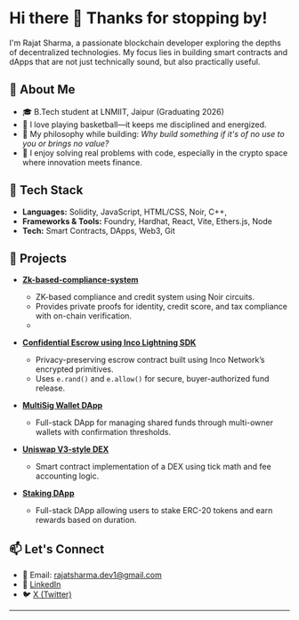 # Hi there 👋 Thanks for stopping by!

I'm Rajat Sharma, a passionate blockchain developer exploring the depths of decentralized technologies. My focus lies in building smart contracts and dApps that are not just technically sound, but also practically useful.

## 🧠 About Me

- 🎓 B.Tech student at LNMIIT, Jaipur (Graduating 2026)
- 🏀 I love playing basketball—it keeps me disciplined and energized.
- 🧩 My philosophy while building: *Why build something if it's of no use to you or brings no value?*
- 💭 I enjoy solving real problems with code, especially in the crypto space where innovation meets finance.

## 🔧 Tech Stack

- **Languages:** Solidity, JavaScript, HTML/CSS, Noir, C++, 
- **Frameworks & Tools:** Foundry, Hardhat, React, Vite, Ethers.js, Node
- **Tech:** Smart Contracts, DApps, Web3, Git

## 🚀 Projects

- [**Zk-based-compliance-system**](https://github.com/rajat-sharma-Dev/Zk-based-compliance-system.git)
  - ZK-based compliance and credit system using Noir circuits.
  - Provides private proofs for identity, credit score, and tax compliance with on-chain verification.
  - 
- [**Confidential Escrow using Inco Lightning SDK**](https://github.com/rajat-sharma-Dev/ConfidentialEscrow)
  - Privacy-preserving escrow contract built using Inco Network’s encrypted primitives.
  - Uses `e.rand()` and `e.allow()` for secure, buyer-authorized fund release.
  
- [**MultiSig Wallet DApp**](https://github.com/rajat-sharma-Dev/MultiSigWallet-Dapp)
  - Full-stack DApp for managing shared funds through multi-owner wallets with confirmation thresholds.

- [**Uniswap V3-style DEX**](https://github.com/rajat-sharma-Dev/DEX-DAPP)
  - Smart contract implementation of a DEX using tick math and fee accounting logic.

- [**Staking DApp**](https://github.com/rajat-sharma-Dev/Staking-Dapp)
  - Full-stack DApp allowing users to stake ERC-20 tokens and earn rewards based on duration.

## 📫 Let's Connect

- 📧 Email: [rajatsharma.dev1@gmail.com](mailto:rajatsharma.dev1@gmail.com)
- 💼 [LinkedIn](https://www.linkedin.com/in/rajat-sharma-25659b257/)
- 🐦 [X (Twitter)](https://x.com/Rajat_shrma_)

---

